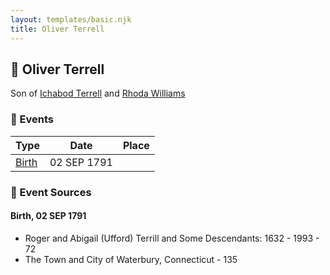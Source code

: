 ```yaml
---
layout: templates/basic.njk
title: Oliver Terrell
---
```

## 🔵 Oliver Terrell

Son of [Ichabod Terrell](/people/6/66420816) and [Rhoda Williams](/people/2/220352)

### 📆 Events

Type | Date | Place
------ | ------ | ------
[Birth](#event-3490ce0f-41e6-4fd7-94d2-fa7c23907775) | 02 SEP 1791 |

### 📰 Event Sources

#### <a id="event-3490ce0f-41e6-4fd7-94d2-fa7c23907775"></a> Birth, 02 SEP 1791
* Roger and Abigail (Ufford) Terrill and Some Descendants: 1632 - 1993  - 72
* The Town and City of Waterbury, Connecticut  - 135